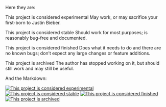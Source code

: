 
Here they are:

This project is considered experimental
May work, or may sacrifice your first-born to Justin Bieber.

This project is considered stable
Should work for most purposes; is reasonably bug-free and documented.

This project is considered finished
Does what it needs to do and there are no known bugs; don’t expect any large changes or feature additions.

This project is archived
The author has stopped working on it, but should still work and may still be useful.

And the Markdown:

[![This project is considered experimental](https://img.shields.io/badge/Status-experimental-red.svg)](https://www.arp242.net/status/experimental)
[![This project is considered stable](https://img.shields.io/badge/Status-stable-green.svg)](https://www.arp242.net/status/stable)
[![This project is considered finished](https://img.shields.io/badge/Status-finished-green.svg)](https://www.arp242.net/status/finished)
[![This project is archived](https://img.shields.io/badge/Status-archived-red.svg)](https://www.arp242.net/status/archived)
